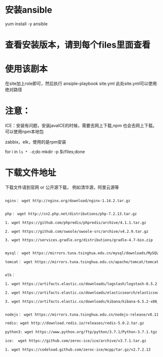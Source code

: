 # 安装ansible
yum install -y ansible
# 查看安装版本，请到每个files里面查看

# 使用该剧本

在site加上role即可，然后执行 ansiple-playbook site.yml  此处site.yml可以使用绝对路径

# 注意：

ICE：安装有问题，安装javaICE的时候，需要去网上下载,npm 也会去网上下载。可以使用npm本地包

zabbix，elk，使用的是rpm安装

for i in `ls * -d`;do mkdir -p $i/files;done

# 下载文件地址

下载文件请到官网 or 公开源下载， 例如清华源，阿里云源等

```sh

nginx： wget http://nginx.org/download/nginx-1.14.2.tar.gz


php： wget http://cn2.php.net/distributions/php-7.2.13.tar.gz

1. wget https://github.com/phpredis/phpredis/archive/4.1.1.tar.gz

2. wget https://github.com/swoole/swoole-src/archive/v4.2.9.tar.gz

3. wget https://services.gradle.org/distributions/gradle-4.7-bin.zip


mysql： wget https://mirrors.tuna.tsinghua.edu.cn/mysql/downloads/MySQL-5.7/mysql-5.7.24.tar.gz

tomcat： wget https://mirrors.tuna.tsinghua.edu.cn/apache/tomcat/tomcat-8/v8.5.35/bin/apache-tomcat-8.5.35.tar.gz


elk：

1. wget https://artifacts.elastic.co/downloads/logstash/logstash-6.5.2.rpm

2. wget https://artifacts.elastic.co/downloads/elasticsearch/elasticsearch-6.5.2.rpm

3. wget https://artifacts.elastic.co/downloads/kibana/kibana-6.5.2-x86_64.rpm


nodejs： wget https://mirrors.tuna.tsinghua.edu.cn/nodejs-release/v8.11.4/node-v8.11.4.tar.gz

redis: wget http://download.redis.io/releases/redis-5.0.2.tar.gz 

python3: wget https://www.python.org/ftp/python/3.7.1/Python-3.7.1.tgz

ice:  wget https://github.com/zeroc-ice/ice/archive/v3.7.1.tar.gz

1. wget https://codeload.github.com/zeroc-ice/mcpp/tar.gz/v2.7.2.13

```
